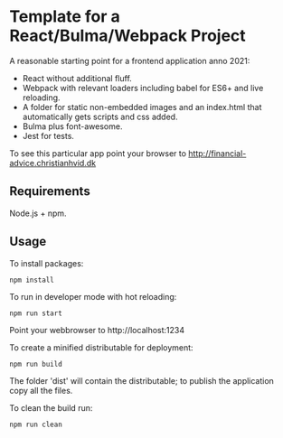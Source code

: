 # Template for a React/Bulma/Webpack Project

A reasonable starting point for a frontend application anno 2021:

- React without additional fluff.
- Webpack with relevant loaders including babel for ES6+ and live reloading.
- A folder for static non-embedded images and an index.html that automatically gets scripts and css added.
- Bulma plus font-awesome.
- Jest for tests.

To see this particular app point your browser to http://financial-advice.christianhvid.dk

## Requirements

Node.js + npm.

## Usage

To install packages:

```
npm install
```

To run in developer mode with hot reloading:

```
npm run start
```

Point your webbrowser to http://localhost:1234

To create a minified distributable for deployment:

```
npm run build
```

The folder 'dist' will contain the distributable; to publish the application copy all the files.

To clean the build run:

```
npm run clean
```
